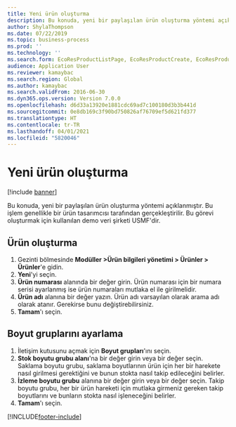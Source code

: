 ```yaml
---
title: Yeni ürün oluşturma
description: Bu konuda, yeni bir paylaşılan ürün oluşturma yöntemi açıklanmıştır.
author: ShylaThompson
ms.date: 07/22/2019
ms.topic: business-process
ms.prod: ''
ms.technology: ''
ms.search.form: EcoResProductListPage, EcoResProductCreate, EcoResProductDetails, EcoResProductInventoryDimensionGroups
audience: Application User
ms.reviewer: kamaybac
ms.search.region: Global
ms.author: kamaybac
ms.search.validFrom: 2016-06-30
ms.dyn365.ops.version: Version 7.0.0
ms.openlocfilehash: d6d33a13920e1881cdc69ad7c100180d3b3b441d
ms.sourcegitcommit: 0e8db169c3f90bd750826af76709ef5d621fd377
ms.translationtype: HT
ms.contentlocale: tr-TR
ms.lasthandoff: 04/01/2021
ms.locfileid: "5820046"
---
```

# <a name="create-a-new-product"></a>Yeni ürün oluşturma

[!include [banner](../../includes/banner.md)]

Bu konuda, yeni bir paylaşılan ürün oluşturma yöntemi açıklanmıştır. Bu işlem genellikle bir ürün tasarımcısı tarafından gerçekleştirilir. Bu görevi oluşturmak için kullanılan demo veri şirketi USMF'dir.


## <a name="create-a-product"></a>Ürün oluşturma
1. Gezinti bölmesinde **Modüller >Ürün bilgileri yönetimi > Ürünler > Ürünler**'e gidin.
2. **Yeni**'yi seçin.
3. **Ürün numarası** alanında bir değer girin. Ürün numarası için bir numara serisi ayarlanmış ise ürün numaraları mutlaka el ile girilmelidir.  
4. **Ürün adı** alanına bir değer yazın. Ürün adı varsayılan olarak arama adı olarak atanır. Gerekirse bunu değiştirebilirsiniz.  
5. **Tamam**'ı seçin.

## <a name="set-up-dimension-groups"></a>Boyut gruplarını ayarlama
1. İletişim kutusunu açmak için **Boyut grupları**'ını seçin.
2. **Stok boyutu grubu alanı**'na bir değer girin veya bir değer seçin. Saklama boyutu grubu, saklama boyutlarının ürün için her bir harekete nasıl girilmesi gerektiğini ve bunun stokta nasıl takip edileceğini belirler.  
3. **İzleme boyutu grubu** alanına bir değer girin veya bir değer seçin. Takip boyutu grubu, her bir ürün hareketi için mutlaka girmeniz gereken takip boyutlarını ve bunların stokta nasıl işleneceğini belirler.  
4. **Tamam**'ı seçin.



[!INCLUDE[footer-include](../../../includes/footer-banner.md)]